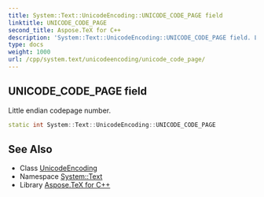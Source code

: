 ```yaml
---
title: System::Text::UnicodeEncoding::UNICODE_CODE_PAGE field
linktitle: UNICODE_CODE_PAGE
second_title: Aspose.TeX for C++
description: 'System::Text::UnicodeEncoding::UNICODE_CODE_PAGE field. Little endian codepage number in C++.'
type: docs
weight: 1000
url: /cpp/system.text/unicodeencoding/unicode_code_page/
---
```

## UNICODE_CODE_PAGE field


Little endian codepage number.

```cpp
static int System::Text::UnicodeEncoding::UNICODE_CODE_PAGE
```

## See Also

* Class [UnicodeEncoding](../)
* Namespace [System::Text](../../)
* Library [Aspose.TeX for C++](../../../)
